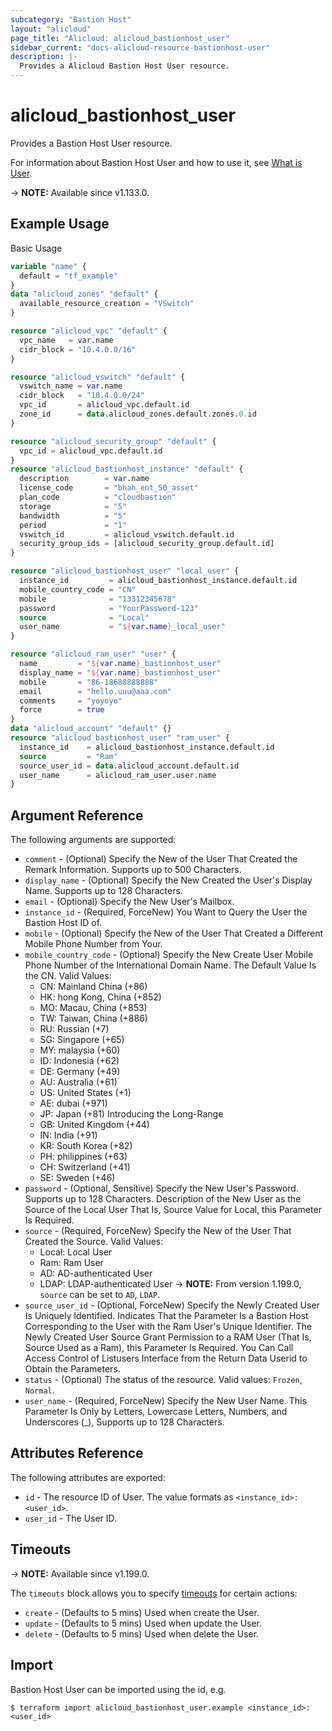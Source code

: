 ```yaml
---
subcategory: "Bastion Host"
layout: "alicloud"
page_title: "Alicloud: alicloud_bastionhost_user"
sidebar_current: "docs-alicloud-resource-bastionhost-user"
description: |-
  Provides a Alicloud Bastion Host User resource.
---
```


# alicloud_bastionhost_user

Provides a Bastion Host User resource.

For information about Bastion Host User and how to use it, see [What is User](https://www.alibabacloud.com/help/en/bastion-host/latest/api-yundun-bastionhost-2019-12-09-createuser).

-> **NOTE:** Available since v1.133.0.

## Example Usage

Basic Usage

```terraform
variable "name" {
  default = "tf_example"
}
data "alicloud_zones" "default" {
  available_resource_creation = "VSwitch"
}

resource "alicloud_vpc" "default" {
  vpc_name   = var.name
  cidr_block = "10.4.0.0/16"
}

resource "alicloud_vswitch" "default" {
  vswitch_name = var.name
  cidr_block   = "10.4.0.0/24"
  vpc_id       = alicloud_vpc.default.id
  zone_id      = data.alicloud_zones.default.zones.0.id
}

resource "alicloud_security_group" "default" {
  vpc_id = alicloud_vpc.default.id
}
resource "alicloud_bastionhost_instance" "default" {
  description        = var.name
  license_code       = "bhah_ent_50_asset"
  plan_code          = "cloudbastion"
  storage            = "5"
  bandwidth          = "5"
  period             = "1"
  vswitch_id         = alicloud_vswitch.default.id
  security_group_ids = [alicloud_security_group.default.id]
}

resource "alicloud_bastionhost_user" "local_user" {
  instance_id         = alicloud_bastionhost_instance.default.id
  mobile_country_code = "CN"
  mobile              = "13312345678"
  password            = "YourPassword-123"
  source              = "Local"
  user_name           = "${var.name}_local_user"
}

resource "alicloud_ram_user" "user" {
  name         = "${var.name}_bastionhost_user"
  display_name = "${var.name}_bastionhost_user"
  mobile       = "86-18688888888"
  email        = "hello.uuu@aaa.com"
  comments     = "yoyoyo"
  force        = true
}
data "alicloud_account" "default" {}
resource "alicloud_bastionhost_user" "ram_user" {
  instance_id    = alicloud_bastionhost_instance.default.id
  source         = "Ram"
  source_user_id = data.alicloud_account.default.id
  user_name      = alicloud_ram_user.user.name
}
```

## Argument Reference

The following arguments are supported:

* `comment` - (Optional) Specify the New of the User That Created the Remark Information. Supports up to 500 Characters.
* `display_name` - (Optional) Specify the New Created the User's Display Name. Supports up to 128 Characters.
* `email` - (Optional) Specify the New User's Mailbox.
* `instance_id` - (Required, ForceNew) You Want to Query the User the Bastion Host ID of.
* `mobile` - (Optional) Specify the New of the User That Created a Different Mobile Phone Number from Your.
* `mobile_country_code` - (Optional) Specify the New Create User Mobile Phone Number of the International Domain Name. The Default Value Is the CN. Valid Values:
  * CN: Mainland China (+86) 
  * HK: hong Kong, China (+852) 
  * MO: Macau, China (+853) 
  * TW: Taiwan, China (+886) 
  * RU: Russian (+7)
  * SG: Singapore (+65) 
  * MY: malaysia (+60) 
  * ID: Indonesia (+62) 
  * DE: Germany (+49) 
  * AU: Australia (+61) 
  * US: United States (+1) 
  * AE: dubai (+971) 
  * JP: Japan (+81) Introducing the Long-Range 
  * GB: United Kingdom (+44) 
  * IN: India (+91) 
  * KR: South Korea (+82) 
  * PH: philippines (+63) 
  * CH: Switzerland (+41) 
  * SE: Sweden (+46)
* `password` - (Optional, Sensitive) Specify the New User's Password. Supports up to 128 Characters. Description of the New User as the Source of the Local User That Is, Source Value for Local, this Parameter Is Required.
* `source` - (Required, ForceNew) Specify the New of the User That Created the Source. Valid Values:
  * Local: Local User
  * Ram: Ram User
  * AD: AD-authenticated User
  * LDAP: LDAP-authenticated User
-> **NOTE:** From version 1.199.0, `source` can be set to `AD`, `LDAP`.
* `source_user_id` - (Optional, ForceNew) Specify the Newly Created User Is Uniquely Identified. Indicates That the Parameter Is a Bastion Host Corresponding to the User with the Ram User's Unique Identifier. The Newly Created User Source Grant Permission to a RAM User (That Is, Source Used as a Ram), this Parameter Is Required. You Can Call Access Control of Listusers Interface from the Return Data Userid to Obtain the Parameters.
* `status` - (Optional) The status of the resource. Valid values: `Frozen`, `Normal`.
* `user_name` - (Required, ForceNew) Specify the New User Name. This Parameter Is Only by Letters, Lowercase Letters, Numbers, and Underscores (_), Supports up to 128 Characters.

## Attributes Reference

The following attributes are exported:

* `id` - The resource ID of User. The value formats as `<instance_id>:<user_id>`.
* `user_id` - The User ID.

## Timeouts

-> **NOTE:** Available since v1.199.0.

The `timeouts` block allows you to specify [timeouts](https://www.terraform.io/docs/configuration-0-11/resources.html#timeouts) for certain actions:

* `create` - (Defaults to 5 mins) Used when create the User.
* `update` - (Defaults to 5 mins) Used when update the User.
* `delete` - (Defaults to 5 mins) Used when delete the User.

## Import

Bastion Host User can be imported using the id, e.g.

```shell
$ terraform import alicloud_bastionhost_user.example <instance_id>:<user_id>
```
